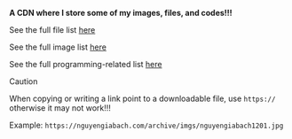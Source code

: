 **A CDN where I store some of my images, files, and codes!!!**

See the full file list [here](https://nguyengiabach.com/cdn/files/)

See the full image list [here](https://nguyengiabach.com/cdn/imgs/)

See the full programming-related list [here](https://nguyengiabach.com/cdn/source/)

> [!CAUTION]
> When copying or writing a link point to a downloadable file, use `https://` otherwise it may not work!!!
> 
> Example: `https://nguyengiabach.com/archive/imgs/nguyengiabach1201.jpg`
